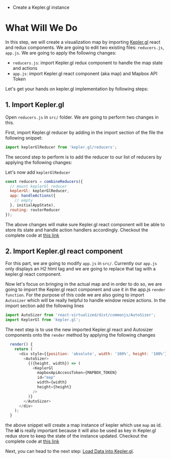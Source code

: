 <!-- INJECT:"KeplerglBasic" heading -->

<ul class='insert learning-objectives'>
  <li>Create a Kepler.gl instance</li>
</ul>

# What Will We Do
In this step, we will create a visualization map by importing [Kepler.gl](http://kepler.gl) react and redux components.
We are going to edit two existing files: `reducers.js`, `app.js`. We are going to apply the following changes:
- `reducers.js`: import Kepler.gl redux component to handle the map state and actions
- `app.js`: import Kepler.gl react component (aka map) and Mapbox API Token

Let's get your hands on kepler.gl implementation by following steps:

## 1. Import Kepler.gl
Open `reducers.js` in `src/` folder. We are going to perform two changes in this.

First, import Kepler.gl reducer by adding in the import section of the file the following snippet:
```js
import keplerGlReducer from 'kepler.gl/reducers';
```

The second step to perform is to add the reducer to our list of reducers by applying the following changes:

Let's now add `keplerGlReducer`
```js
const reducers = combineReducers({
  // mount keplerGl reducer
  keplerGl: keplerGlReducer,
  app: handleActions({
    // empty
  }, initialAppState),
  routing: routerReducer
});
```

The above changes will make sure Kepler.gl react component will be able to store its state and handle action handlers accordingly.
Checkout the complete code at [this link](https://github.com/uber-common/vis-academy/blob/master/src/demos/kepler.gl/1-basic-keplergl/src/reducers.js)

## 2. Import Kepler.gl react component
For this part, we are going to modify `app.js` in `src/`. Currently our `app.js` only displays an H2 html tag and we are 
going to replace that tag with a kepler.gl react component.

Now let's focus on bringing in the actual map and in order to do so, we are going to import the Kepler.gl react component and use it in the app.js `render function`.
For the purpose of this code we are also going to import `Autosizer` which will be really helpful to handle window resize actions.
In the import section add the following lines
```js
import AutoSizer from 'react-virtualized/dist/commonjs/AutoSizer';
import KeplerGl from 'kepler.gl';
```
The next step is to use the new imported Kepler.gl react and Autosizer components onto the `render` method by applying the following changes
```js
  render() {
    return (
      <div style={{position: 'absolute', width: '100%', height: '100%'}}>
        <AutoSizer>
          {({height, width}) => (
            <KeplerGl
              mapboxApiAccessToken={MAPBOX_TOKEN}
              id="map"
              width={width}
              height={height}
            />
          )}
        </AutoSizer>
      </div>
    );
  }
```

the above snippet will create a map instance of kepler which use `map` as id. The __id__ is really important because it will also be used as
key in Kepler.gl redux store to keep the state of the instance updated.
Checkout the complete code at [this link](https://github.com/uber-common/vis-academy/blob/kepler.gl/src/demos/kepler.gl/1-basic-keplergl/src/app.js)

Next, you can head to the next step:
[Load Data into Kepler.gl](#/kepler.gl/2-load-data).
